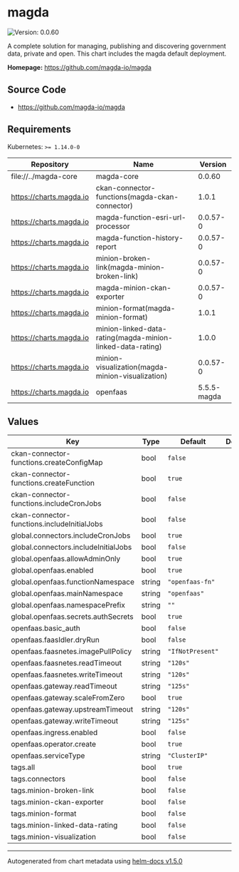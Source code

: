 # magda

![Version: 0.0.60](https://img.shields.io/badge/Version-0.0.60-informational?style=flat-square)

A complete solution for managing, publishing and discovering government data, private and open. This chart includes the magda default deployment.

**Homepage:** <https://github.com/magda-io/magda>

## Source Code

* <https://github.com/magda-io/magda>

## Requirements

Kubernetes: `>= 1.14.0-0`

| Repository | Name | Version |
|------------|------|---------|
| file://../magda-core | magda-core | 0.0.60 |
| https://charts.magda.io | ckan-connector-functions(magda-ckan-connector) | 1.0.1 |
| https://charts.magda.io | magda-function-esri-url-processor | 0.0.57-0 |
| https://charts.magda.io | magda-function-history-report | 0.0.57-0 |
| https://charts.magda.io | minion-broken-link(magda-minion-broken-link) | 0.0.57-0 |
| https://charts.magda.io | magda-minion-ckan-exporter | 0.0.57-0 |
| https://charts.magda.io | minion-format(magda-minion-format) | 1.0.1 |
| https://charts.magda.io | minion-linked-data-rating(magda-minion-linked-data-rating) | 1.0.0 |
| https://charts.magda.io | minion-visualization(magda-minion-visualization) | 0.0.57-0 |
| https://charts.magda.io | openfaas | 5.5.5-magda |

## Values

| Key | Type | Default | Description |
|-----|------|---------|-------------|
| ckan-connector-functions.createConfigMap | bool | `false` |  |
| ckan-connector-functions.createFunction | bool | `true` |  |
| ckan-connector-functions.includeCronJobs | bool | `false` |  |
| ckan-connector-functions.includeInitialJobs | bool | `false` |  |
| global.connectors.includeCronJobs | bool | `true` |  |
| global.connectors.includeInitialJobs | bool | `false` |  |
| global.openfaas.allowAdminOnly | bool | `true` |  |
| global.openfaas.enabled | bool | `true` |  |
| global.openfaas.functionNamespace | string | `"openfaas-fn"` |  |
| global.openfaas.mainNamespace | string | `"openfaas"` |  |
| global.openfaas.namespacePrefix | string | `""` |  |
| global.openfaas.secrets.authSecrets | bool | `true` |  |
| openfaas.basic_auth | bool | `false` |  |
| openfaas.faasIdler.dryRun | bool | `false` |  |
| openfaas.faasnetes.imagePullPolicy | string | `"IfNotPresent"` |  |
| openfaas.faasnetes.readTimeout | string | `"120s"` |  |
| openfaas.faasnetes.writeTimeout | string | `"120s"` |  |
| openfaas.gateway.readTimeout | string | `"125s"` |  |
| openfaas.gateway.scaleFromZero | bool | `true` |  |
| openfaas.gateway.upstreamTimeout | string | `"120s"` |  |
| openfaas.gateway.writeTimeout | string | `"125s"` |  |
| openfaas.ingress.enabled | bool | `false` |  |
| openfaas.operator.create | bool | `true` |  |
| openfaas.serviceType | string | `"ClusterIP"` |  |
| tags.all | bool | `true` |  |
| tags.connectors | bool | `false` |  |
| tags.minion-broken-link | bool | `false` |  |
| tags.minion-ckan-exporter | bool | `false` |  |
| tags.minion-format | bool | `false` |  |
| tags.minion-linked-data-rating | bool | `false` |  |
| tags.minion-visualization | bool | `false` |  |

----------------------------------------------
Autogenerated from chart metadata using [helm-docs v1.5.0](https://github.com/norwoodj/helm-docs/releases/v1.5.0)
